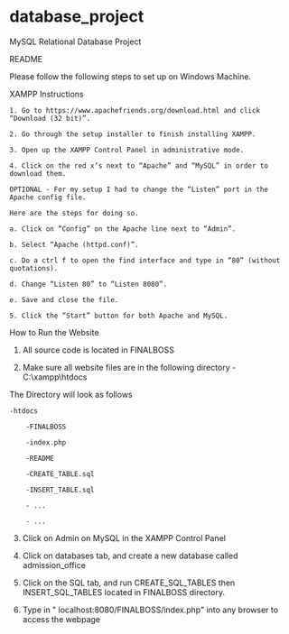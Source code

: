 # database_project
MySQL Relational Database Project 

README 

Please follow the following steps to set up on Windows Machine. 

XAMPP Instructions
	
	1. Go to https://www.apachefriends.org/download.html and click “Download (32 bit)”.

	2. Go through the setup installer to finish installing XAMPP.

	3. Open up the XAMPP Control Panel in administrative mode.

	4. Click on the red x’s next to “Apache” and “MySQL” in order to download them. 

	OPTIONAL - For my setup I had to change the “Listen” port in the Apache config file. 

	Here are the steps for doing so.

	a. Click on “Config” on the Apache line next to “Admin”.

	b. Select “Apache (httpd.conf)”.

	c. Do a ctrl f to open the find interface and type in “80” (without quotations).

	d. Change “Listen 80” to “Listen 8080”.

	e. Save and close the file.

	5. Click the “Start” button for both Apache and MySQL.

How to Run the Website

1. All source code is located in FINALBOSS

2. Make sure all website files are in the following directory - C:\xampp\htdocs

The Directory will look as follows

	-htdocs

		-FINALBOSS

		-index.php

		-README

		-CREATE_TABLE.sql

		-INSERT_TABLE.sql

		- ...

		- ...

3. Click on Admin on MySQL in the XAMPP Control Panel

4. Click on databases tab, and create a new database called admission_office

5. Click on the SQL tab, and run CREATE_SQL_TABLES then INSERT_SQL_TABLES located in FINALBOSS directory.

6. Type in " localhost:8080/FINALBOSS/index.php" into any browser to access the webpage
